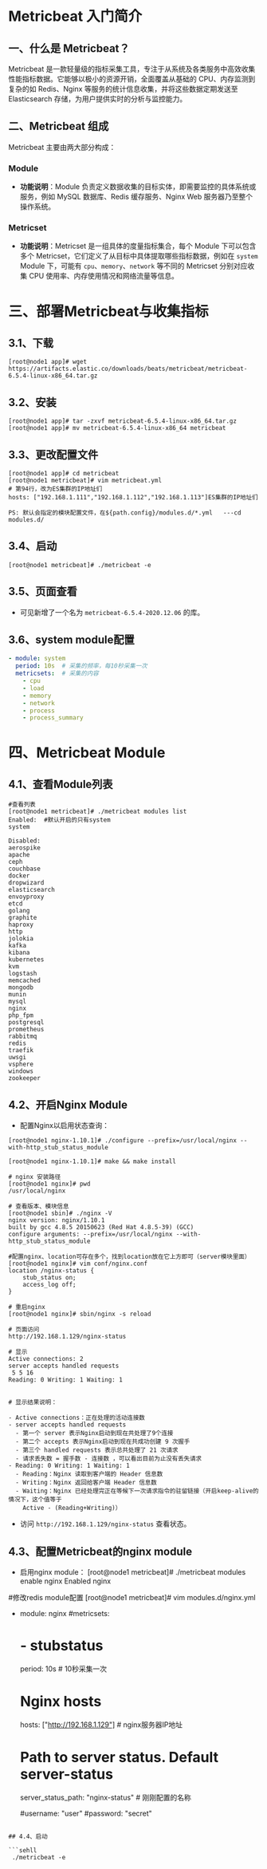 # Metricbeat 入门简介

## 一、什么是 Metricbeat？

Metricbeat 是一款轻量级的指标采集工具，专注于从系统及各类服务中高效收集性能指标数据。它能够以极小的资源开销，全面覆盖从基础的 CPU、内存监测到复杂的如 Redis、Nginx 等服务的统计信息收集，并将这些数据定期发送至 Elasticsearch 存储，为用户提供实时的分析与监控能力。

## 二、Metricbeat 组成

Metricbeat 主要由两大部分构成：

### Module

- **功能说明**：Module 负责定义数据收集的目标实体，即需要监控的具体系统或服务，例如 MySQL 数据库、Redis 缓存服务、Nginx Web 服务器乃至整个操作系统。

### Metricset

- **功能说明**：Metricset 是一组具体的度量指标集合，每个 Module 下可以包含多个 Metricset，它们定义了从目标中具体提取哪些指标数据，例如在 `system` Module 下，可能有 `cpu`、`memory`、`network` 等不同的 Metricset 分别对应收集 CPU 使用率、内存使用情况和网络流量等信息。

# 三、部署Metricbeat与收集指标

## 3.1、下载

```shell
[root@node1 app]# wget https://artifacts.elastic.co/downloads/beats/metricbeat/metricbeat-6.5.4-linux-x86_64.tar.gz
```

## 3.2、安装

```shell
[root@node1 app]# tar -zxvf metricbeat-6.5.4-linux-x86_64.tar.gz
[root@node1 app]# mv metricbeat-6.5.4-linux-x86_64 metricbeat
```

## 3.3、更改配置文件

```shell
[root@node1 app]# cd metricbeat
[root@node1 metricbeat]# vim metricbeat.yml
# 第94行，改为ES集群的IP地址们
hosts: ["192.168.1.111","192.168.1.112","192.168.1.113"]ES集群的IP地址们

PS: 默认会指定的模块配置文件，在${path.config}/modules.d/*.yml   ---cd modules.d/
```
## 3.4、启动

```shell
[root@node1 metricbeat]# ./metricbeat -e
```

## 3.5、页面查看
- 可见新增了一个名为 `metricbeat-6.5.4-2020.12.06` 的库。

## 3.6、system module配置


```yaml
- module: system
  period: 10s  # 采集的频率，每10秒采集一次
  metricsets:  # 采集的内容
    - cpu
    - load
    - memory
    - network
    - process
    - process_summary

```

# 四、Metricbeat Module

## 4.1、查看Module列表

```shell
#查看列表
[root@node1 metricbeat]# ./metricbeat modules list 
Enabled:  #默认开启的只有system
system

Disabled:
aerospike
apache
ceph
couchbase
docker
dropwizard
elasticsearch
envoyproxy
etcd
golang
graphite
haproxy
http
jolokia
kafka
kibana
kubernetes
kvm
logstash
memcached
mongodb
munin
mysql
nginx
php_fpm
postgresql
prometheus
rabbitmq
redis
traefik
uwsgi
vsphere
windows
zookeeper

```

## 4.2、开启Nginx Module
- 配置Nginx以启用状态查询：

```shell
[root@node1 nginx-1.10.1]# ./configure --prefix=/usr/local/nginx --with-http_stub_status_module

[root@node1 nginx-1.10.1]# make && make install

# nginx 安装路径
[root@node1 nginx]# pwd
/usr/local/nginx

# 查看版本、模块信息
[root@node1 sbin]# ./nginx -V
nginx version: nginx/1.10.1
built by gcc 4.8.5 20150623 (Red Hat 4.8.5-39) (GCC) 
configure arguments: --prefix=/usr/local/nginx --with-http_stub_status_module

#配置nginx、location可存在多个，找到location放在它上方即可（server模块里面）
[root@node1 nginx]# vim conf/nginx.conf
location /nginx-status {
    stub_status on;
    access_log off;
}

# 重启nginx
[root@node1 nginx]# sbin/nginx -s reload

# 页面访问
http://192.168.1.129/nginx-status

# 显示
Active connections: 2 
server accepts handled requests
 5 5 16 
Reading: 0 Writing: 1 Waiting: 1 


# 显示结果说明：

- Active connections：正在处理的活动连接数
- server accepts handled requests
  - 第一个 server 表示Nginx启动到现在共处理了9个连接
  - 第二个 accepts 表示Nginx启动到现在共成功创建 9 次握手
  - 第三个 handled requests 表示总共处理了 21 次请求
  - 请求丢失数 = 握手数 - 连接数 ，可以看出目前为止没有丢失请求
- Reading: 0 Writing: 1 Waiting: 1
  - Reading：Nginx 读取到客户端的 Header 信息数
  - Writing：Nginx 返回给客户端 Header 信息数
  - Waiting：Nginx 已经处理完正在等候下一次请求指令的驻留链接（开启keep-alive的情况下，这个值等于
    Active - (Reading+Writing)）
```


- 访问 `http://192.168.1.129/nginx-status` 查看状态。

## 4.3、配置Metricbeat的nginx module
- 启用nginx module：
[root@node1 metricbeat]# ./metricbeat modules enable nginx
Enabled nginx

#修改redis module配置
[root@node1 metricbeat]# vim modules.d/nginx.yml 
- module: nginx
  #metricsets:
  #  - stubstatus
  period: 10s	# 10秒采集一次

  # Nginx hosts
  hosts: ["http://192.168.1.129"]     # nginx服务器IP地址

  # Path to server status. Default server-status
  server_status_path: "nginx-status"  # 刚刚配置的名称

  #username: "user"
  #password: "secret"


```

## 4.4、启动

```sehll
 ./metricbeat -e
```
